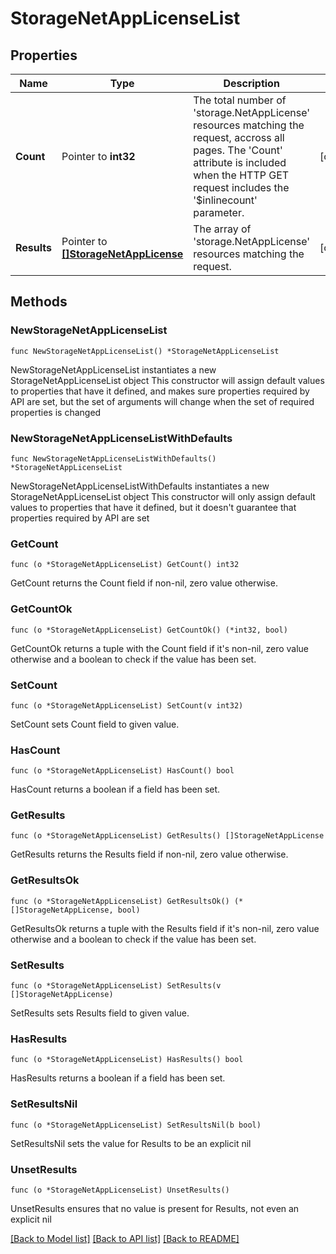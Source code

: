 # StorageNetAppLicenseList

## Properties

Name | Type | Description | Notes
------------ | ------------- | ------------- | -------------
**Count** | Pointer to **int32** | The total number of &#39;storage.NetAppLicense&#39; resources matching the request, accross all pages. The &#39;Count&#39; attribute is included when the HTTP GET request includes the &#39;$inlinecount&#39; parameter. | [optional] 
**Results** | Pointer to [**[]StorageNetAppLicense**](StorageNetAppLicense.md) | The array of &#39;storage.NetAppLicense&#39; resources matching the request. | [optional] 

## Methods

### NewStorageNetAppLicenseList

`func NewStorageNetAppLicenseList() *StorageNetAppLicenseList`

NewStorageNetAppLicenseList instantiates a new StorageNetAppLicenseList object
This constructor will assign default values to properties that have it defined,
and makes sure properties required by API are set, but the set of arguments
will change when the set of required properties is changed

### NewStorageNetAppLicenseListWithDefaults

`func NewStorageNetAppLicenseListWithDefaults() *StorageNetAppLicenseList`

NewStorageNetAppLicenseListWithDefaults instantiates a new StorageNetAppLicenseList object
This constructor will only assign default values to properties that have it defined,
but it doesn't guarantee that properties required by API are set

### GetCount

`func (o *StorageNetAppLicenseList) GetCount() int32`

GetCount returns the Count field if non-nil, zero value otherwise.

### GetCountOk

`func (o *StorageNetAppLicenseList) GetCountOk() (*int32, bool)`

GetCountOk returns a tuple with the Count field if it's non-nil, zero value otherwise
and a boolean to check if the value has been set.

### SetCount

`func (o *StorageNetAppLicenseList) SetCount(v int32)`

SetCount sets Count field to given value.

### HasCount

`func (o *StorageNetAppLicenseList) HasCount() bool`

HasCount returns a boolean if a field has been set.

### GetResults

`func (o *StorageNetAppLicenseList) GetResults() []StorageNetAppLicense`

GetResults returns the Results field if non-nil, zero value otherwise.

### GetResultsOk

`func (o *StorageNetAppLicenseList) GetResultsOk() (*[]StorageNetAppLicense, bool)`

GetResultsOk returns a tuple with the Results field if it's non-nil, zero value otherwise
and a boolean to check if the value has been set.

### SetResults

`func (o *StorageNetAppLicenseList) SetResults(v []StorageNetAppLicense)`

SetResults sets Results field to given value.

### HasResults

`func (o *StorageNetAppLicenseList) HasResults() bool`

HasResults returns a boolean if a field has been set.

### SetResultsNil

`func (o *StorageNetAppLicenseList) SetResultsNil(b bool)`

 SetResultsNil sets the value for Results to be an explicit nil

### UnsetResults
`func (o *StorageNetAppLicenseList) UnsetResults()`

UnsetResults ensures that no value is present for Results, not even an explicit nil

[[Back to Model list]](../README.md#documentation-for-models) [[Back to API list]](../README.md#documentation-for-api-endpoints) [[Back to README]](../README.md)


